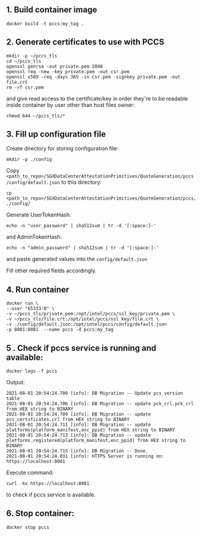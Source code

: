 ## 1. Build container image
```
docker build -t pccs:my_tag .
```

## 2. Generate certificates to use with PCCS
```
mkdir -p ~/pccs_tls
cd ~/pccs_tls
openssl genrsa -out private.pem 2048
openssl req -new -key private.pem -out csr.pem
openssl x509 -req -days 365 -in csr.pem -signkey private.pem -out file.crt
rm -rf csr.pem
```
and give read access to the certificate/key in order they're to be readable inside container by user other than host files owner:
```
chmod 644 ~/pccs_tls/*
```

## 3. Fill up configuration file
Create directory for storing configuration file:
```
mkdir -p ./config
```
Copy `<path_to_repo>/SGXDataCenterAttestationPrimitives/QuoteGeneration/pccs/config/default.json`
to this directory:
```
cp <path_to_repo>/SGXDataCenterAttestationPrimitives/QuoteGeneration/pccs/config/default.json ./config/
```
Generate UserTokenHash:
```
echo -n "user_password" | sha512sum | tr -d '[:space:]-'
```
and AdminTokenHash:
```
echo -n "admin_password" | sha512sum | tr -d '[:space:]-'
```
and paste generated values into the `config/default.json`

Fill other required fields accordingly.

## 4. Run container
```
docker run \
--user "65333:0" \
-v ~/pccs_tls/private.pem:/opt/intel/pccs/ssl_key/private.pem \
-v ~/pccs_tls/file.crt:/opt/intel/pccs/ssl_key/file.crt \
-v ./config/default.json:/opt/intel/pccs/config/default.json
-p 8081:8081  --name pccs -d pccs:my_tag
```

## 5 . Check if pccs service is running and available:
```
docker logs -f pccs
```

Output:

```
2021-08-01 20:54:24.700 [info]: DB Migration -- Update pcs_version table
2021-08-01 20:54:24.706 [info]: DB Migration -- update pck_crl.pck_crl from HEX string to BINARY
2021-08-01 20:54:24.709 [info]: DB Migration -- update pcs_certificates.crl from HEX string to BINARY
2021-08-01 20:54:24.711 [info]: DB Migration -- update platforms(platform_manifest,enc_ppid) from HEX string to BINARY
2021-08-01 20:54:24.713 [info]: DB Migration -- update platforms_registered(platform_manifest,enc_ppid) from HEX string to BINARY
2021-08-01 20:54:24.715 [info]: DB Migration -- Done.
2021-08-01 20:54:24.831 [info]: HTTPS Server is running on: https://localhost:8081

```

Execute command:
```
curl -kv https://localhost:8081
```
to check if pccs service is available.

## 6. Stop container:
```
docker stop pccs
```

